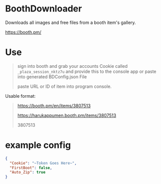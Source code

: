 ﻿# BoothDownloader
Downloads all images and free files from a booth item's gallery.

https://booth.pm/

# Use
> sign into booth and grab your accounts Cookie called `_plaza_session_nktz7u` and provide this to the console app or paste into generated BDConfig.json File
>
> paste URL or ID of item into program console.
> 

Usable format:
> https://booth.pm/en/items/3807513
> 
> https://harukappumen.booth.pm/items/3807513
>
> 3807513




# example config #
```json
{
  "Cookie": "~Token Goes Here~",
  "FirstBoot": false,
  "Auto_Zip": true
}
```
